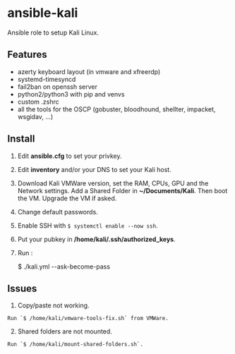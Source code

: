 # ansible-kali

Ansible role to setup Kali Linux.

## Features

- azerty keyboard layout (in vmware and xfreerdp)
- systemd-timesyncd
- fail2ban on openssh server
- python2/python3 with pip and venvs
- custom .zshrc
- all the tools for the OSCP (gobuster, bloodhound, shellter, impacket, wsgidav, ...)

## Install

1. Edit **ansible.cfg** to set your privkey.
2. Edit **inventory** and/or your DNS to set your Kali host.
3. Download Kali VMWare version, set the RAM, CPUs, GPU and the Network settings. Add a Shared Folder in **~/Documents/Kali**. Then boot the VM. Upgrade the VM if asked.
4. Change default passwords.
5. Enable SSH with `$ systemctl enable --now ssh`.
6. Put your pubkey in **/home/kali/.ssh/authorized_keys**.
7. Run :

	$ ./kali.yml --ask-become-pass

## Issues

1. Copy/paste not working.

```
Run `$ /home/kali/vmware-tools-fix.sh` from VMWare.
```

2. Shared folders are not mounted.

```
Run `$ /home/kali/mount-shared-folders.sh`.
```
